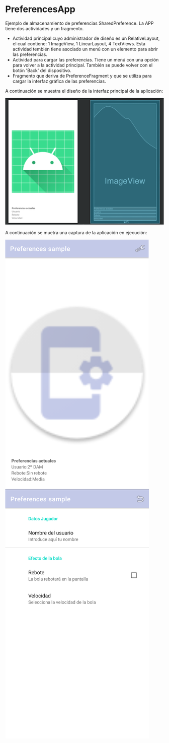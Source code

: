 # PreferencesApp

Ejemplo de almacenamiento de preferencias SharedPreference. La APP tiene dos actividades y un fragmento. 

- Actividad principal cuyo administrador de diseño es un RelativeLayout, el cual contiene: 1 ImageView, 1 LinearLayout, 4 TextViews. Esta actividad tembién tiene asociado un menú con un elemento para abrir las preferencias.
- Actividad para cargar las preferencias. Tiene un menú con una opción para volver a la actividad principal. También se puede volver con el botón 'Back' del dispositivo.
- Fragmento que deriva de PreferenceFragment y que se utiliza para cargar la interfaz gráfica de las preferencias.

A continuación se muestra el diseño de la interfaz principal de la aplicación:

![Interfaz principal](https://raw.githubusercontent.com/pmdmdam2/PreferencesApp/master/app/src/main/assets/pref0.png)


A continuación se muetra una captura de la aplicación en ejecución:

![Aplicación en ejecución](https://raw.githubusercontent.com/pmdmdam2/PreferencesApp/master/app/src/main/assets/pref1.png)
![Aplicación en ejecución](https://raw.githubusercontent.com/pmdmdam2/PreferencesApp/master/app/src/main/assets/pref2.png)
